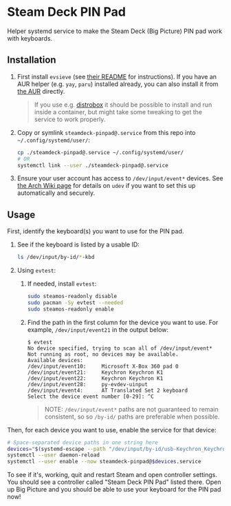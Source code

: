 # Steam Deck PIN Pad

Helper systemd service to make the Steam Deck (Big Picture) PIN pad work with
keyboards.

## Installation

1. First install `evsieve` (see [their README](https://github.com/KarsMulder/evsieve)
   for instructions). If you have an AUR helper (e.g. `yay`, `paru`) installed already,
   you can also install it from [the AUR](https://aur.archlinux.org/packages/evsieve)
   directly.

   > If you use e.g. [distrobox](https://github.com/89luca89/distrobox) it should be
   > possible to install and run inside a container, but might take some
   > tweaking to get the service to work properly.

1. Copy or symlink `steamdeck-pinpad@.service` from this repo into `~/.config/systemd/user/`:

   ```sh
   cp ./steamdeck-pinpad@.service ~/.config/systemd/user/
   # OR
   systemctl link --user ./steamdeck-pinpad@.service
   ```

1. Ensure your user account has access to `/dev/input/event*` devices.
   See [the Arch Wiki page](https://wiki.archlinux.org/title/Udev#Allowing_regular_users_to_use_devices)
   for details on `udev` if you want to set this up automatically and securely.

## Usage

First, identify the keyboard(s) you want to use for the PIN pad.

1. See if the keyboard is listed by a usable ID:

   ```sh
   ls /dev/input/by-id/*-kbd
   ```

1. Using `evtest`:

   1. If needed, install `evtest`:

      ```sh
      sudo steamos-readonly disable
      sudo pacman -Sy evtest --needed
      sudo steamos-readonly enable
      ```

   1. Find the path in the first column for the device you want to use. For example,
      `/dev/input/event21` in the output below:

      ```console
      $ evtest
      No device specified, trying to scan all of /dev/input/event*
      Not running as root, no devices may be available.
      Available devices:
      /dev/input/event10:     Microsoft X-Box 360 pad 0
      /dev/input/event21:     Keychron Keychron K1
      /dev/input/event22:     Keychron Keychron K1
      /dev/input/event28:     py-evdev-uinput
      /dev/input/event4:      AT Translated Set 2 keyboard
      Select the device event number [0-29]: ^C
      ```

      > NOTE: `/dev/input/event*` paths are not guaranteed to remain consistent, so
      > so `/by-id/` paths are preferable when possible.

<!--
   TODO: probably could have some kind of udev rule to detect keyboards automatically
   and reload accordingly. It would presumably have a +RUN="" that restarted the
   services accordingly... I guess, at that point it might make more sense to be
   a non-user service anyway...
-->

Then, for each device you want to use, enable the service for that device:

```sh
# Space-separated device paths in one string here
devices="$(systemd-escape --path "/dev/input/by-id/usb-Keychron_Keychron_K1-event-kbd /dev/input/event28")"
systemctl --user daemon-reload
systemctl --user enable --now steamdeck-pinpad@$devices.service
```

To see if it's, working, quit and restart Steam and open controller settings.
You should see a controller called "Steam Deck PIN Pad" listed there.
Open up Big Picture and you should be able to use your keyboard for the PIN pad now!

